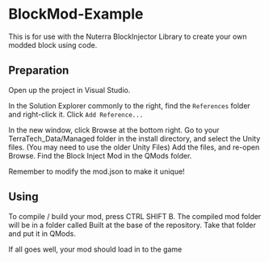 # BlockMod-Example
This is for use with the Nuterra BlockInjector Library to create your own modded block using code.

## Preparation
Open up the project in Visual Studio.

In the Solution Explorer commonly to the right, find the `References` folder and right-click it. Click `Add Reference...`

In the new window, click Browse at the bottom right. Go to your TerraTech_Data/Managed folder in the install directory, and select the Unity files. (You may need to use the older Unity Files)
Add the files, and re-open Browse. Find the Block Inject Mod in the QMods folder.

Remember to modify the mod.json to make it unique!

## Using
To compile / build your mod, press CTRL SHIFT B.
The compiled mod folder will be in a folder called Built at the base of the repository. Take that folder and put it in QMods.

If all goes well, your mod should load in to the game